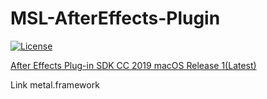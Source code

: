 # MSL-AfterEffects-Plugin

[![License](https://img.shields.io/badge/License-BSD%203--Clause-blue.svg)](https://opensource.org/licenses/BSD-3-Clause)

[After Effects Plug-in SDK CC 2019 macOS Release 1(Latest)](https://console.adobe.io/downloads/ae)

Link metal.framework
